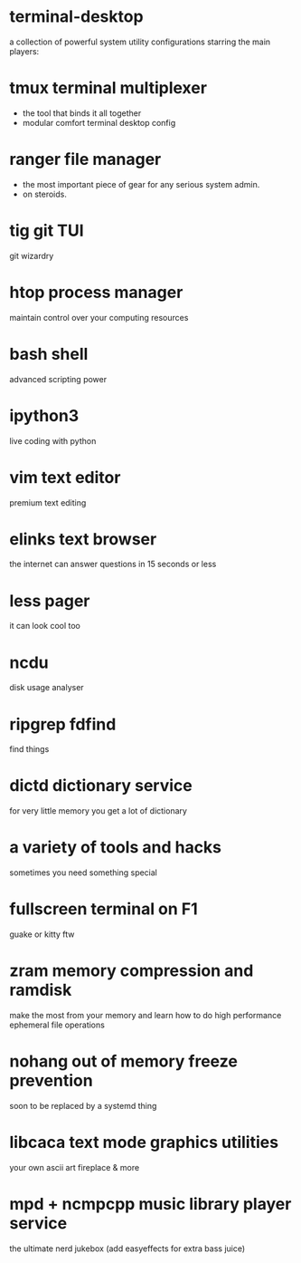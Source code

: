 # terminal-desktop
a collection of powerful system utility configurations
starring the main players:

# tmux terminal multiplexer
- the tool that binds it all together
- modular comfort terminal desktop config

# ranger file manager
- the most important piece of gear for any serious system admin.
- on steroids.

# tig git TUI
git wizardry

# htop process manager
maintain control over your computing resources

# bash shell
advanced scripting power

# ipython3
live coding with python

# vim text editor
premium text editing

# elinks text browser
the internet can answer questions in 15 seconds or less

# less pager
it can look cool too

# ncdu
disk usage analyser

# ripgrep fdfind
find things 

# dictd dictionary service
for very little memory you get a lot of dictionary

# a variety of tools and hacks
sometimes you need something special

# fullscreen terminal on F1
guake or kitty ftw

# zram memory compression and ramdisk
make the most from your memory and learn how to do high performance ephemeral file operations

# nohang out of memory freeze prevention
soon to be replaced by a systemd thing

# libcaca text mode graphics utilities
your own ascii art fireplace & more

# mpd + ncmpcpp music library player service
the ultimate nerd jukebox
(add easyeffects for extra bass juice)
